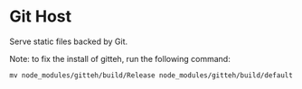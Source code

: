 # Git Host

Serve static files backed by Git.

Note: to fix the install of gitteh, run the following command:

    mv node_modules/gitteh/build/Release node_modules/gitteh/build/default
